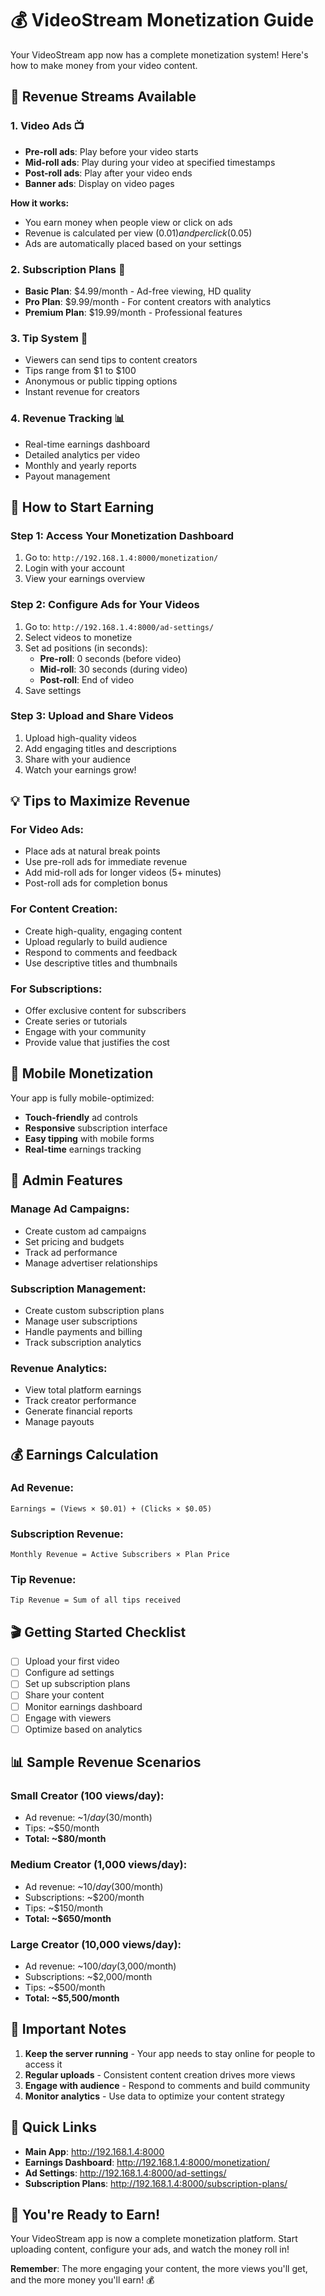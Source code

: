 # 💰 VideoStream Monetization Guide

Your VideoStream app now has a complete monetization system! Here's how to make money from your video content.

## 🎯 **Revenue Streams Available**

### 1. **Video Ads** 📺
- **Pre-roll ads**: Play before your video starts
- **Mid-roll ads**: Play during your video at specified timestamps
- **Post-roll ads**: Play after your video ends
- **Banner ads**: Display on video pages

**How it works:**
- You earn money when people view or click on ads
- Revenue is calculated per view ($0.01) and per click ($0.05)
- Ads are automatically placed based on your settings

### 2. **Subscription Plans** 👑
- **Basic Plan**: $4.99/month - Ad-free viewing, HD quality
- **Pro Plan**: $9.99/month - For content creators with analytics
- **Premium Plan**: $19.99/month - Professional features

### 3. **Tip System** 💸
- Viewers can send tips to content creators
- Tips range from $1 to $100
- Anonymous or public tipping options
- Instant revenue for creators

### 4. **Revenue Tracking** 📊
- Real-time earnings dashboard
- Detailed analytics per video
- Monthly and yearly reports
- Payout management

## 🚀 **How to Start Earning**

### **Step 1: Access Your Monetization Dashboard**
1. Go to: `http://192.168.1.4:8000/monetization/`
2. Login with your account
3. View your earnings overview

### **Step 2: Configure Ads for Your Videos**
1. Go to: `http://192.168.1.4:8000/ad-settings/`
2. Select videos to monetize
3. Set ad positions (in seconds):
   - **Pre-roll**: 0 seconds (before video)
   - **Mid-roll**: 30 seconds (during video)
   - **Post-roll**: End of video
4. Save settings

### **Step 3: Upload and Share Videos**
1. Upload high-quality videos
2. Add engaging titles and descriptions
3. Share with your audience
4. Watch your earnings grow!

## 💡 **Tips to Maximize Revenue**

### **For Video Ads:**
- Place ads at natural break points
- Use pre-roll ads for immediate revenue
- Add mid-roll ads for longer videos (5+ minutes)
- Post-roll ads for completion bonus

### **For Content Creation:**
- Create high-quality, engaging content
- Upload regularly to build audience
- Respond to comments and feedback
- Use descriptive titles and thumbnails

### **For Subscriptions:**
- Offer exclusive content for subscribers
- Create series or tutorials
- Engage with your community
- Provide value that justifies the cost

## 📱 **Mobile Monetization**

Your app is fully mobile-optimized:
- **Touch-friendly** ad controls
- **Responsive** subscription interface
- **Easy tipping** with mobile forms
- **Real-time** earnings tracking

## 🔧 **Admin Features**

### **Manage Ad Campaigns:**
- Create custom ad campaigns
- Set pricing and budgets
- Track ad performance
- Manage advertiser relationships

### **Subscription Management:**
- Create custom subscription plans
- Manage user subscriptions
- Handle payments and billing
- Track subscription analytics

### **Revenue Analytics:**
- View total platform earnings
- Track creator performance
- Generate financial reports
- Manage payouts

## 💰 **Earnings Calculation**

### **Ad Revenue:**
```
Earnings = (Views × $0.01) + (Clicks × $0.05)
```

### **Subscription Revenue:**
```
Monthly Revenue = Active Subscribers × Plan Price
```

### **Tip Revenue:**
```
Tip Revenue = Sum of all tips received
```

## 🎬 **Getting Started Checklist**

- [ ] Upload your first video
- [ ] Configure ad settings
- [ ] Set up subscription plans
- [ ] Share your content
- [ ] Monitor earnings dashboard
- [ ] Engage with viewers
- [ ] Optimize based on analytics

## 📊 **Sample Revenue Scenarios**

### **Small Creator (100 views/day):**
- Ad revenue: ~$1/day ($30/month)
- Tips: ~$50/month
- **Total: ~$80/month**

### **Medium Creator (1,000 views/day):**
- Ad revenue: ~$10/day ($300/month)
- Subscriptions: ~$200/month
- Tips: ~$150/month
- **Total: ~$650/month**

### **Large Creator (10,000 views/day):**
- Ad revenue: ~$100/day ($3,000/month)
- Subscriptions: ~$2,000/month
- Tips: ~$500/month
- **Total: ~$5,500/month**

## 🚨 **Important Notes**

1. **Keep the server running** - Your app needs to stay online for people to access it
2. **Regular uploads** - Consistent content creation drives more views
3. **Engage with audience** - Respond to comments and build community
4. **Monitor analytics** - Use data to optimize your content strategy

## 🔗 **Quick Links**

- **Main App**: http://192.168.1.4:8000
- **Earnings Dashboard**: http://192.168.1.4:8000/monetization/
- **Ad Settings**: http://192.168.1.4:8000/ad-settings/
- **Subscription Plans**: http://192.168.1.4:8000/subscription-plans/

## 🎉 **You're Ready to Earn!**

Your VideoStream app is now a complete monetization platform. Start uploading content, configure your ads, and watch the money roll in! 

**Remember**: The more engaging your content, the more views you'll get, and the more money you'll earn! 💰
